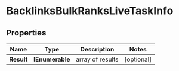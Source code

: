 # BacklinksBulkRanksLiveTaskInfo


## Properties

| Name | Type | Description | Notes |
|------------ | ------------- | ------------- | -------------|
**Result** | **IEnumerable<BacklinksBulkRanksLiveResultInfo>** | array of results |[optional]|